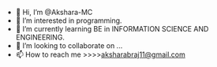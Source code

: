 - 👋 Hi, I’m @Akshara-MC
- 👀 I’m interested in programming.
- 🌱 I’m currently learning BE in INFORMATION SCIENCE AND ENGINEERING.
- 💞️ I’m looking to collaborate on ...
- 📫 How to reach me >>>>aksharabraj11@gmail.com

<!---
Akshara-MC/Akshara-MC is a ✨ special ✨ repository because its `README.md` (this file) appears on your GitHub profile.
You can click the Preview link to take a look at your changes.
--->
